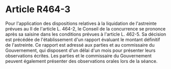 # Article R464-3

<p>Pour l'application des dispositions relatives à la liquidation de l'astreinte prévues au II de l'article L. 464-2, le Conseil de la concurrence se prononce après sa saisine dans les conditions prévues à l'article L. 462-5. Sa décision est précédée de l'établissement d'un rapport évaluant le montant définitif de l'astreinte. Ce rapport est adressé aux parties et au commissaire du Gouvernement, qui disposent d'un délai d'un mois pour présenter leurs observations écrites. Les parties et le commissaire du Gouvernement peuvent également présenter des observations orales lors de la séance.</p>